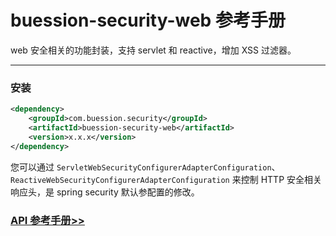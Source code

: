 # buession-security-web 参考手册


web 安全相关的功能封装，支持 servlet 和 reactive，增加 XSS 过滤器。


---


### 安装

```xml
<dependency>
    <groupId>com.buession.security</groupId>
    <artifactId>buession-security-web</artifactId>
    <version>x.x.x</version>
</dependency>
```

您可以通过 `ServletWebSecurityConfigurerAdapterConfiguration`、`ReactiveWebSecurityConfigurerAdapterConfiguration` 来控制 HTTP 安全相关响应头，是 spring security 默认参配置的修改。


### [API 参考手册>>](https://javadoc.io/doc/com.buession.security/buession-security-web/2.0.2/index.html)